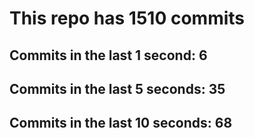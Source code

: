 # This repo has 1510 commits

## Commits in the last 1 second: 6
## Commits in the last 5 seconds: 35
## Commits in the last 10 seconds: 68
